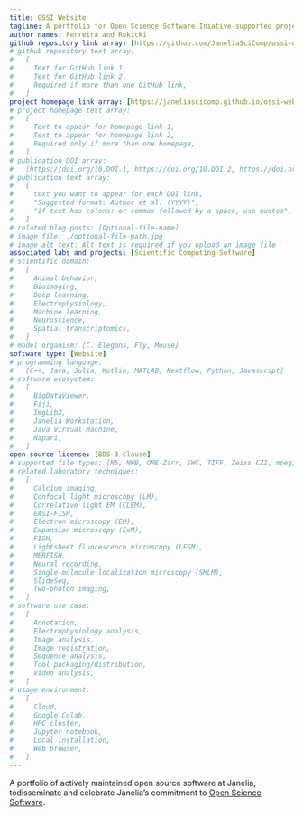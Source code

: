 ```yaml
---
title: OSSI Website
tagline: A portfolio for Open Science Software Iniative-supported projects
author names: Ferreira and Rokicki
github repository link array: [https://github.com/JaneliaSciComp/ossi-website]
# github repository text array:
#   [
#     Text for GitHub link 1,
#     Text for GitHub link 2,
#     Required if more than one GitHub link,
#   ]
project homepage link array: [https://janeliascicomp.github.io/ossi-website/]
# project homepage text array:
#   [
#     Text to appear for homepage link 1,
#     Text to appear for homepage link 2,
#     Required only if more than one homepage,
#   ]
# publication DOI array:
#   [https://doi.org/10.DOI.1, https://doi.org/10.DOI.2, https://doi.org/10.DOI.n]
# publication text array:
#   [
#     text you want to appear for each DOI link,
#     "Suggested format: Author et al. (YYYY)",
#     "if text has colons: or commas followed by a space, use quotes",
#   ]
# related blog posts: [Optional-file-name]
# image file: ./optional-file-path.jpg
# image alt text: Alt text is required if you upload an image file
associated labs and projects: [Scientific Computing Software]
# scientific domain:
#   [
#     Animal behavior,
#     Bioimaging,
#     Deep learning,
#     Electrophysiology,
#     Machine learning,
#     Neuroscience,
#     Spatial transcriptomics,
#   ]
# model organism: [C. Elegans, Fly, Mouse]
software type: [Website]
# programming language:
#   [C++, Java, Julia, Kotlin, MATLAB, Nextflow, Python, Javascript]
# software ecosystem:
#   [
#     BigDataViewer,
#     Fiji,
#     ImgLib2,
#     Janelia Workstation,
#     Java Virtual Machine,
#     Napari,
#   ]
open source license: [BDS-3 Clause]
# supported file types: [N5, NWB, OME-Zarr, SWC, TIFF, Zeiss CZI, mpeg, avi]
# related laboratory techniques:
#   [
#     Calcium imaging,
#     Confocal light microscopy (LM),
#     Correlative light EM (CLEM),
#     EASI-FISH,
#     Electron microscopy (EM),
#     Expansion microscopy (ExM),
#     FISH,
#     Lightsheet fluorescence microscopy (LFSM),
#     MERFISH,
#     Neural recording,
#     Single-molecule localization microscopy (SMLM),
#     SlideSeq,
#     Two-photon imaging,
#   ]
# software use case:
#   [
#     Annotation,
#     Electrophysiology analysis,
#     Image analysis,
#     Image registration,
#     Sequence analysis,
#     Tool packaging/distribution,
#     Video analysis,
#   ]
# usage environment:
#   [
#     Cloud,
#     Google Colab,
#     HPC cluster,
#     Jupyter notebook,
#     Local installation,
#     Web browser,
#   ]
---
```


A portfolio of actively maintained open source software at Janelia, todisseminate and celebrate Janelia’s commitment to [Open Science Software](https://www.janelia.org/node/67970).
